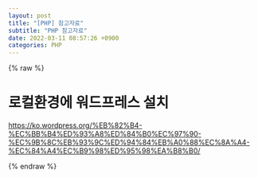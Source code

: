 ```yaml
---  
layout: post  
title: "[PHP] 참고자료"  
subtitle: "PHP 참고자료"  
date: 2022-03-11 08:57:26 +0900  
categories: PHP  
---  
```

{% raw %}  
  
# 로컬환경에 워드프레스 설치  
  
https://ko.wordpress.org/%EB%82%B4-%EC%BB%B4%ED%93%A8%ED%84%B0%EC%97%90-%EC%9B%8C%EB%93%9C%ED%94%84%EB%A0%88%EC%8A%A4-%EC%84%A4%EC%B9%98%ED%95%98%EA%B8%B0/  
  
{% endraw %}